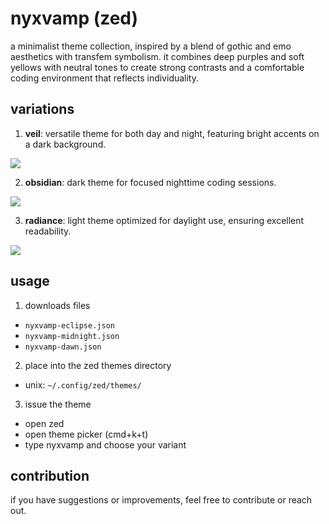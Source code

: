 # nyxvamp (zed)

a minimalist theme collection, inspired by a blend of gothic and emo aesthetics with transfem symbolism. it combines deep purples and soft yellows with neutral tones to create strong contrasts and a comfortable coding environment that reflects individuality.

## variations

1. **veil**: versatile theme for both day and night, featuring bright accents on a dark background.

<img src="./assets/nyxvamp-veil.png" />

2. **obsidian**: dark theme for focused nighttime coding sessions.

<img src="./assets/nyxvamp-obsidian.png" />

3. **radiance**: light theme optimized for daylight use, ensuring excellent readability.

<img src="./assets/nyxvamp-radiance.png" />

## usage

1. downloads files
 - `nyxvamp-eclipse.json`
 - `nyxvamp-midnight.json`
 - `nyxvamp-dawn.json`
2. place into the zed themes directory
 - unix: `~/.config/zed/themes/`
3. issue the theme
 - open zed
 - open theme picker (cmd+k+t)
 - type nyxvamp and choose your variant

## contribution

if you have suggestions or improvements, feel free to contribute or reach out.
